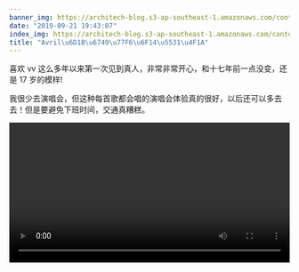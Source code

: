 ```yaml
---
banner_img: https://architech-blog.s3-ap-southeast-1.amazonaws.com/content/images/2019/09/643580.jpg
date: "2019-09-21 19:43:07"
index_img: https://architech-blog.s3-ap-southeast-1.amazonaws.com/content/images/2019/09/643580.jpg
title: "Avril\u6D1B\u6749\u77F6\u6F14\u5531\u4F1A"
---
```


喜欢 vv 这么多年以来第一次见到真人，非常非常开心，和十七年前一点没变，还是 17 岁的模样!

我很少去演唱会，但这种每首歌都会唱的演唱会体验真的很好，以后还可以多去去！但是要避免下班时间，交通真糟糕。

  <video width="100%" controls="true" allowfullscreen="true">
    <source src="/video/avril_concert.mp4" type="video/mp4">
  </video>
